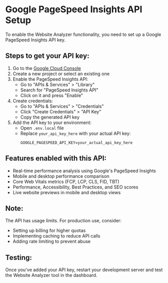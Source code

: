 # Google PageSpeed Insights API Setup

To enable the Website Analyzer functionality, you need to set up a Google PageSpeed Insights API key.

## Steps to get your API key:

1. Go to the [Google Cloud Console](https://console.cloud.google.com/)
2. Create a new project or select an existing one
3. Enable the PageSpeed Insights API:
   - Go to "APIs & Services" > "Library"
   - Search for "PageSpeed Insights API"
   - Click on it and press "Enable"
4. Create credentials:
   - Go to "APIs & Services" > "Credentials"
   - Click "Create Credentials" > "API Key"
   - Copy the generated API key
5. Add the API key to your environment:
   - Open `.env.local` file
   - Replace `your_api_key_here` with your actual API key:
     ```
     GOOGLE_PAGESPEED_API_KEY=your_actual_api_key_here
     ```

## Features enabled with this API:

- Real-time performance analysis using Google's PageSpeed Insights
- Mobile and desktop performance comparison
- Core Web Vitals metrics (FCP, LCP, CLS, FID, TBT)
- Performance, Accessibility, Best Practices, and SEO scores
- Live website previews in mobile and desktop views

## Note:

The API has usage limits. For production use, consider:
- Setting up billing for higher quotas
- Implementing caching to reduce API calls
- Adding rate limiting to prevent abuse

## Testing:

Once you've added your API key, restart your development server and test the Website Analyzer tool in the dashboard.
